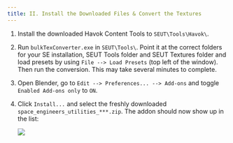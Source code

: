 ```yaml
---
title: II. Install the Downloaded Files & Convert the Textures
---
```

1. Install the downloaded Havok Content Tools to `SEUT\Tools\Havok\`.

2. Run `bulkTexConverter.exe` in `SEUT\Tools\`. Point it at the correct folders for your SE installation, SEUT Tools folder and SEUT Textures folder and load presets by using `File --> Load Presets` (top left of the window). Then run the conversion. This may take several minutes to complete.

3. Open Blender, go to `Edit --> Preferences... --> Add-ons` and toggle `Enabled Add-ons only` to `ON`.

4. Click `Install...` and select the freshly downloaded `space_engineers_utilities_***.zip`. The addon should now show up in the list:

    ![](/modding-reference/assets/images/reference/seut/installation_4.png)